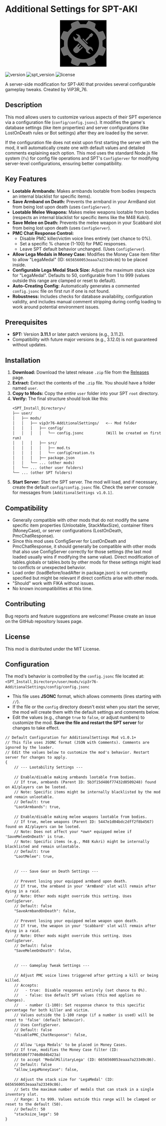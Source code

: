 # Additional Settings for SPT-AKI

<p align="center">
  <img src="./logo.png" alt="Additional Settings Logo" width="150"/>
</p>

![version](https://img.shields.io/badge/version-1.0.1-blue)
![spt_version](https://img.shields.io/badge/SPT-~3.11.x-orange)
![license](https://img.shields.io/badge/license-MIT-green)

A server-side modification for SPT-AKI that provides several configurable gameplay tweaks. Created by ViP3R_76.

## Description

This mod allows users to customize various aspects of their SPT experience via a configuration file (`config/config.jsonc`). It modifies the game's database settings (like item properties) and server configurations (like LostOnDeath rules or Bot settings) after they are loaded by the server.

If the configuration file does not exist upon first starting the server with the mod, it will automatically create one with default values and detailed comments explaining each option. This mod uses the standard Node.js file system (`fs`) for config file operations and SPT's `ConfigServer` for modifying server-level configurations, ensuring better compatibility.

## Key Features

*   **Lootable Armbands:** Makes armbands lootable from bodies (respects an internal blacklist for specific items).
*   **Save Armband on Death:** Prevents the armband in your ArmBand slot from being lost upon death (uses `ConfigServer`).
*   **Lootable Melee Weapons:** Makes melee weapons lootable from bodies (respects an internal blacklist for specific items like the M48 Kukri).
*   **Save Melee on Death:** Prevents the melee weapon in your Scabbard slot from being lost upon death (uses `ConfigServer`).
*   **PMC Chat Response Control:**
    *   Disable PMC killer/victim voice lines entirely (set chance to 0%).
    *   Set a specific % chance (1-100) for PMC responses.
    *   Leave SPT default behavior unchanged. (Uses `ConfigServer`).
*   **Allow Lega Medals in Money Case:** Modifies the Money Case item filter to allow "LegaMedal" (ID: `6656560053eaaa7a23349c86`) to be placed inside.
*   **Configurable Lega Medal Stack Size:** Adjust the maximum stack size for "LegaMedal". Defaults to 50, configurable from 1 to 999 (values outside this range are clamped or reset to default).
*   **Auto-Creating Config:** Automatically generates a commented `config.jsonc` file on first run if one is not found.
*   **Robustness:** Includes checks for database availability, configuration validity, and includes manual comment stripping during config loading to work around potential environment issues.

## Prerequisites

*   **SPT:** Version **3.11.1** or later patch versions (e.g., 3.11.2).
*   Compatibility with future major versions (e.g., 3.12.0) is not guaranteed without updates.

## Installation

1.  **Download:** Download the latest release `.zip` file from the [Releases](https://github.com/YOUR_USERNAME/YOUR_REPO_NAME/releases) page.
2.  **Extract:** Extract the contents of the `.zip` file. You should have a folder named `user`.
3.  **Copy to Mods:** Copy the *entire* `user` folder into your SPT `root` directory.
4.  **Verify:** The final structure should look like this:
    ```
    <SPT_Install_Directory>/
    ├── user/
    │   ├── mods/
    │   │   ├── vip3r76-AdditionalSettings/   <-- Mod folder
    │   │   │   ├── config/
    │   │   │   │   └── config.jsonc          (Will be created on first run)
    │   │   │   ├── src/
    │   │   │   │   ├── mod.ts
    │   │   │   │   └── configCreation.ts
    │   │   │   ├── package.json
    │   │   └── ... (other mods)
    │   └── ... (other user folders)
    └── ... (other SPT folders)
    ```
5.  **Start Server:** Start the SPT server. The mod will load, and if necessary, create the default `config/config.jsonc` file. Check the server console for messages from `[AdditionalSettings v1.0.1]`.

## Compatibility

- Generally compatible with other mods that do not modify the same specific item properties (Unlootable, StackMaxSize), container filters (MoneyCase), or server configurations (LostOnDeath, PmcChatResponse).
- Since this mod uses ConfigServer for LostOnDeath and PmcChatResponse, it should generally be compatible with other mods that also use ConfigServer correctly for those settings (the last mod loaded usually wins if modifying the same value). Direct modification of tables.globals or tables.bots by other mods for these settings might lead to conflicts or unexpected behavior.
- Load order (loadBefore/loadAfter in package.json) is not currently specified but might be relevant if direct conflicts arise with other mods.
- "Should" work with FIKA without issues.
- No known incompatibilities at this time.

## Contributing
Bug reports and feature suggestions are welcome! Please create an issue on the GitHub repository Issues page.

## License
This mod is distributed under the MIT License.

## Configuration

The mod's behavior is controlled by the `config.jsonc` file located at:
`<SPT_Install_Directory>/user/mods/vip3r76-AdditionalSettings/config/config.jsonc`

*   This file uses **JSONC** format, which allows comments (lines starting with `//`).
*   If the file or the `config` directory doesn't exist when you start the server, the mod will create them with the default settings and comments below.
*   Edit the values (e.g., change `true` to `false`, or adjust numbers) to customize the mod. **Save the file and restart the SPT server** for changes to take effect.

```jsonc
// Default Configuration for AdditionalSettings Mod v1.0.1+
// This file uses JSONC format (JSON with Comments). Comments are ignored by the loader.
// Edit the values below to customize the mod's behavior. Restart server for changes to apply.
{
    // --- Lootability Settings ---

    // Enable/disable making armbands lootable from bodies.
    // If true, armbands (Parent ID: 5b3f15d486f77432d0509248) found on AI/players can be looted.
    // Note: Specific items might be internally blacklisted by the mod and remain unlootable.
    // Default: true
    "LootArmbands": true,

    // Enable/disable making melee weapons lootable from bodies.
    // If true, melee weapons (Parent ID: 5447e1d04bdc2dff2f8b4567) found on AI/players can be looted.
    // Note: Does not affect your *own* equipped melee if 'SaveMeleeOnDeath' is true.
    // Note: Specific items (e.g., M48 Kukri) might be internally blacklisted and remain unlootable.
    // Default: true
    "LootMelee": true,


    // --- Save Gear on Death Settings ---

    // Prevent losing your equipped armband upon death.
    // If true, the armband in your 'ArmBand' slot will remain after dying in a raid.
    // Note: Other mods might override this setting. Uses ConfigServer.
    // Default: false
    "SaveArmbandOnDeath": false,

    // Prevent losing your equipped melee weapon upon death.
    // If true, the weapon in your 'Scabbard' slot will remain after dying in a raid.
    // Note: Other mods might override this setting. Uses ConfigServer.
    // Default: false
    "SaveMeleeOnDeath": false,


    // --- Gameplay Tweak Settings ---

    // Adjust PMC voice lines triggered after getting a kill or being killed.
    // Accepts:
    //   - true:  Disable responses entirely (set chance to 0%).
    //   - false: Use default SPT values (this mod applies no changes).
    //   - number (1-100): Set response chance to this specific percentage for both killer and victim.
    // Values outside the 1-100 range (if a number is used) will be reset to 'false' (default behavior).
    // Uses ConfigServer.
    // Default: false
    "disablePMC_ChatResponse": false,

    // Allow 'Lega Medals' to be placed in Money Cases.
    // If true, modifies the Money Case filter (ID: 59fb016586f7746d0d4b423a)
    // to accept 'MedalMilitaryLega' (ID: 6656560053eaaa7a23349c86).
    // Default: false
    "allow_LegaMoneyCase": false,

    // Adjust the stack size for 'LegaMedal' (ID: 6656560053eaaa7a23349c86).
    // Sets the maximum number of medals that can stack in a single inventory slot.
    // Range: 1 to 999. Values outside this range will be clamped or reset to the default (50).
    // Default: 50
    "stacksize_lega": 50
}
